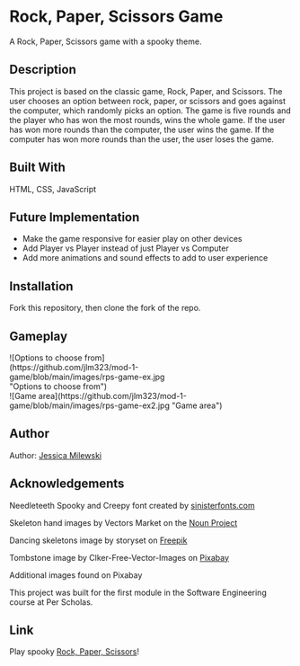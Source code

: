 # Rock, Paper, Scissors Game

A Rock, Paper, Scissors game with a spooky theme.

## Description

This project is based on the classic game, Rock, Paper, and Scissors. The user chooses an option between rock, paper, or scissors and goes against the computer, which randomly picks an option. The game is five rounds and the player who has won the most rounds, wins the whole game. If the user has won more rounds than the computer, the user wins the game. If the computer has won more rounds than the user, the user loses the game.

## Built With
HTML, CSS, JavaScript

## Future Implementation
- Make the game responsive for easier play on other devices
- Add Player vs Player instead of just Player vs Computer
- Add more animations and sound effects to add to user experience

## Installation
Fork this repository, then clone the fork of the repo.

## Gameplay
<div style="width: 300px">
![Options to choose from](https://github.com/jlm323/mod-1-game/blob/main/images/rps-game-ex.jpg "Options to choose from")
</div>

<div style="width: 500px">
![Game area](https://github.com/jlm323/mod-1-game/blob/main/images/rps-game-ex2.jpg "Game area")
</div>

## Author
Author: [Jessica Milewski](https://github.com/jlm323 "GitHub")

## Acknowledgements
Needleteeth Spooky and Creepy font created by [sinisterfonts.com](http://www.sinisterfonts.com/ "Sinister Fonts")

Skeleton hand images by Vectors Market on the [Noun Project](https://thenounproject.com/browse/icons/term/skeleton-hand/ "The Noun Project")

Dancing skeletons image by storyset on [Freepik](https://www.freepik.com/free-vector/dancing-skeletons-concept-illustration_9865135.htm#query=dancing%20skeletons&position=1&from_view=search "Skeleton Image")

Tombstone image by Clker-Free-Vector-Images on [Pixabay](https://pixabay.com//?utm_source=link-attribution&amp;utm_medium=referral&amp;utm_campaign=image&amp;utm_content=312540 "Tombstone Image")

Additional images found on Pixabay


This project was built for the first module in the Software Engineering course at Per Scholas.

## Link
Play spooky [Rock, Paper, Scissors](https://jlm323.github.io/mod-1-game/ "Game Link")!